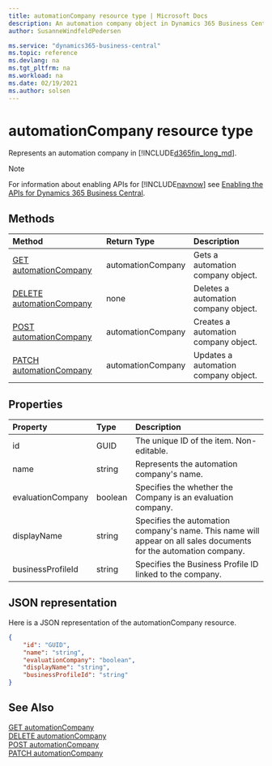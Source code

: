 ```yaml
---
title: automationCompany resource type | Microsoft Docs
description: An automation company object in Dynamics 365 Business Central.
author: SusanneWindfeldPedersen

ms.service: "dynamics365-business-central"
ms.topic: reference
ms.devlang: na
ms.tgt_pltfrm: na
ms.workload: na
ms.date: 02/19/2021
ms.author: solsen
---
```


# automationCompany resource type

<!-- START>DO_NOT_EDIT -->
<!-- IMPORTANT:Do not edit any of the content between here and the END>DO_NOT_EDIT. -->
Represents an automation company in [!INCLUDE[d365fin_long_md](../../includes/d365fin_long_md.md)].

> [!NOTE]
> For information about enabling APIs for [!INCLUDE[navnow](../../includes/navnow_md.md)] see [Enabling the APIs for Dynamics 365 Business Central](../enabling-apis-for-dynamics-nav.md).

## Methods

| Method | Return Type|Description |
|:--------------------|:-----------|:-------------------------|
|[GET automationCompany](../api/dynamics_automationcompany_get.md)|automationCompany|Gets a automation company object.|
|[DELETE automationCompany](../api/dynamics_automationcompany_delete.md)|none|Deletes a automation company object.|
|[POST automationCompany](../api/dynamics_automationcompany_create.md)|automationCompany|Creates a automation company object.|
|[PATCH automationCompany](../api/dynamics_automationcompany_update.md)|automationCompany|Updates a automation company object.|



## Properties

| Property           | Type   |Description     |
|:-------------------|:-------|:---------------|
|id|GUID|The unique ID of the item. Non-editable.|
|name|string|Represents the automation company's name.|
|evaluationCompany|boolean|Specifies the whether the Company is an evaluation company.|
|displayName|string|Specifies the automation company's name. This name will appear on all sales documents for the automation company.|
|businessProfileId|string|Specifies the Business Profile ID linked to the company.|

## JSON representation

Here is a JSON representation of the automationCompany resource.


```json
{
    "id": "GUID",
    "name": "string",
    "evaluationCompany": "boolean",
    "displayName": "string",
    "businessProfileId": "string"
}
```
<!-- IMPORTANT: END>DO_NOT_EDIT -->

## See Also
[GET automationCompany](../api/dynamics_automationcompany_get.md)  
[DELETE automationCompany](../api/dynamics_automationcompany_delete.md)  
[POST automationCompany](../api/dynamics_automationcompany_create.md)  
[PATCH automationCompany](../api/dynamics_automationcompany_update.md)  
